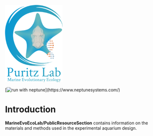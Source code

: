 
<img src="assets/media/PuritzMEE2.png#gh-light-mode-only" width=190>

[![run with neptune](https://img.shields.io/badge/run%20with-neptune-orange?)](https://www.neptunesystems.com/)

# Introduction

**MarineEvoEcoLab/PublicResourceSection** contains information on the materials and methods used in the experimental aquarium design.  
